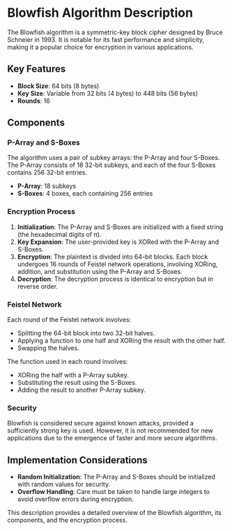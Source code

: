 # Blowfish Algorithm Description

The Blowfish algorithm is a symmetric-key block cipher designed by Bruce Schneier in 1993. It is notable for its fast performance and simplicity, making it a popular choice for encryption in various applications.

## Key Features

- **Block Size**: 64 bits (8 bytes)
- **Key Size**: Variable from 32 bits (4 bytes) to 448 bits (56 bytes)
- **Rounds**: 16

## Components

### P-Array and S-Boxes

The algorithm uses a pair of subkey arrays: the P-Array and four S-Boxes. The P-Array consists of 18 32-bit subkeys, and each of the four S-Boxes contains 256 32-bit entries.

- **P-Array**: 18 subkeys
- **S-Boxes**: 4 boxes, each containing 256 entries

### Encryption Process

1. **Initialization**: The P-Array and S-Boxes are initialized with a fixed string (the hexadecimal digits of π).
2. **Key Expansion**: The user-provided key is XORed with the P-Array and S-Boxes.
3. **Encryption**: The plaintext is divided into 64-bit blocks. Each block undergoes 16 rounds of Feistel network operations, involving XORing, addition, and substitution using the P-Array and S-Boxes.
4. **Decryption**: The decryption process is identical to encryption but in reverse order.

### Feistel Network

Each round of the Feistel network involves:
- Splitting the 64-bit block into two 32-bit halves.
- Applying a function to one half and XORing the result with the other half.
- Swapping the halves.

The function used in each round involves:
- XORing the half with a P-Array subkey.
- Substituting the result using the S-Boxes.
- Adding the result to another P-Array subkey.

### Security

Blowfish is considered secure against known attacks, provided a sufficiently strong key is used. However, it is not recommended for new applications due to the emergence of faster and more secure algorithms.

## Implementation Considerations

- **Random Initialization**: The P-Array and S-Boxes should be initialized with random values for security.
- **Overflow Handling**: Care must be taken to handle large integers to avoid overflow errors during encryption.

This description provides a detailed overview of the Blowfish algorithm, its components, and the encryption process.